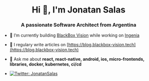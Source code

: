 <h1 align="center">Hi 👋, I'm Jonatan Salas</h1>
<h3 align="center">A passionate Software Architect from Argentina </h3>

- 🔭 I’m currently building [BlackBox Vision](https://www.blackbox-vision.tech) while working on [Ingenia](https://ingenia.la/)

- 📝 I regulary write articles on [https://blog.blackbox-vision.tech](https://blog.blackbox-vision.tech)

- 💬 Ask me about **react, react-native, android, ios, micro-frontends, libraries, docker, kubernetes, ci/cd**

- [![Twitter: JonatanSalas](https://img.shields.io/twitter/follow/jonatan_salas)](https://twitter.com/jonatan_salas)

<!--

### Hi there 👋

**JonatanSalas/JonatanSalas** is a ✨ _special_ ✨ repository because its `README.md` (this file) appears on your GitHub profile.

Here are some ideas to get you started:

- 🔭 I’m currently working on ...
- 🌱 I’m currently learning ...
- 👯 I’m looking to collaborate on ...
- 🤔 I’m looking for help with ...
- 💬 Ask me about ...
- 📫 How to reach me: ...
- 😄 Pronouns: ...
- ⚡ Fun fact: ...
-->
